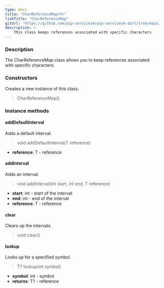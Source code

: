 ```yaml
---
type: docs
title: "CharReferenceMap<T>"
linkTitle: "CharReferenceMap"
gitUrl: "https://github.com/pip-services4/pip-services4-dart/tree/main/pip-services4-expressions-dart"
description: > 
    This class keeps references associated with specific characters
---
```


### Description

The CharReferenceMap class allows you to keep references associated with specific characters.

### Constructors
Creates a new instance of this class.

> CharReferenceMap()


### Instance methods

#### addDefaultInterval
Adds a default interval.

> void addDefaultInterval(T reference)

- **reference**: T - reference


#### addInterval
Adds an interval.

> void addInterval(int start, int end, T reference)

- **start**: int - start of the interval
- **end**: int - end of the interval
- **reference**: T - reference


#### clear
Clears up the intervals.

> void clear()


#### lookup
Looks up for a specified symbol.

> T? lookup(int symbol)

- **symbol**: int - symbol
- **returns**: T? - reference
